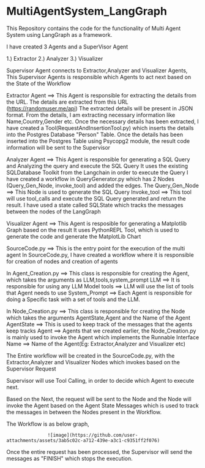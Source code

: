 # MultiAgentSystem_LangGraph

This Repository contains the code for the functionality of Multi Agent System using LangGraph as a framework.

I have created 3 Agents and a SuperVisor Agent

  1.) Extractor
  2.) Analyzer
  3.) Visualizer

Supervisor Agent connects to Extractor,Analyzer and Visualizer Agents, This Supervisor Agents is responsible which Agents to act next based on the State of the Workflow

Extractor Agent ==> This Agent is responsible for extracting the details from the URL.
                    The details are extracted from this URL (https://randomuser.me/api)
                    The extracted details will be present in JSON format. From the details, I am extracting necessary information like Name,Country,Gender etc.
                    Once the necessary details has been extracted, I have created a Tool(RequestAndInsertionTool.py) which inserts the details into the Postgres Database "Person" Table.
                    Once the details has been inserted into the Postgres Table using Psycopg2 module, the result code information will be sent to the Supervisor

Analyzer Agent ==> This Agent is responsible for generating a SQL Query and Analyzing the query and execute the SQL Query
                   It uses the existing SQLDatabase Toolkit from the Langchain in order to execute the Query
                   I have created a workflow in QueryGenerator.py which has 2 Nodes (Query_Gen_Node, invoke_tool) and added the edges.
                   The Query_Gen_Node ==> This Node is used to generate the SQL Query
                   Invoke_tool ==> This tool will use tool_calls and execute the SQL Query generated and return the result.
                   I have used a state called SQLState which tracks the messages between the nodes of the LangGraph

Visualizer Agent ==> This Agent is resposible for generating a Matplotlib Graph based on the result
                     It uses PythonREPL Tool, which is used to generate the code and generate the MatplotLib Chart

SourceCode.py ==> This is the entry point for the execution of the multi agent
In SourceCode.py, I have created a workflow where it is responsible for creation of nodes and creation of agents

In Agent_Creation.py ==> This class is responsible for creating the Agent, which takes the arguments as LLM,tools,system_prompt
                        LLM ==> It is responsible for using any LLM Model
                        tools ==> LLM will use the list of tools that Agent needs to use 
                        System_Prompt ==> Each Agent is responsible for doing a Specific task with a set of tools and the LLM.

In Node_Creation.py ==> This class is responsible for creating the Node which takes the arguments AgentState,Agent and the Name of the Agent
                        AgentState ==> This is used to keep track of the messages that the agents keep tracks
                        Agent ==> Agents that we created earlier, the Node_Creation.py is mainly used to invoke the Agent which implements the Runnable Interface
                        Name ==> Name of the Agent(Eg: Extractor,Analyzer and Visualizer etc)

The Entire workflow will be created in the SourceCode.py, with the Extractor,Analyzer and Visualizer Nodes which invokes based on the Supervisor Request

Supervisor will use Tool Calling, in order to decide which Agent to execute next.

Based on the Next, the request will be sent to the Node and the Node will invoke the Agent based on the Agent State Messages which is used to track the messages in between the Nodes present in the Workflow.

The Workflow is as below graph,

                   ![image](https://github.com/user-attachments/assets/3ab5c02c-a712-439e-a3c1-c9351ff2f076)

Once the entire request has been processed, the Supervisor will send the messages as "FINISH" which stops the execution.

